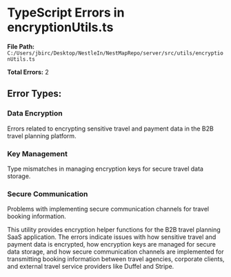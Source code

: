 # TypeScript Errors in encryptionUtils.ts

**File Path:** `C:/Users/jbirc/Desktop/NestleIn/NestMapRepo/server/src/utils/encryptionUtils.ts`

**Total Errors:** 2

## Error Types:

### Data Encryption
Errors related to encrypting sensitive travel and payment data in the B2B travel planning platform.

### Key Management
Type mismatches in managing encryption keys for secure travel data storage.

### Secure Communication
Problems with implementing secure communication channels for travel booking information.

This utility provides encryption helper functions for the B2B travel planning SaaS application. The errors indicate issues with how sensitive travel and payment data is encrypted, how encryption keys are managed for secure data storage, and how secure communication channels are implemented for transmitting booking information between travel agencies, corporate clients, and external travel service providers like Duffel and Stripe.

